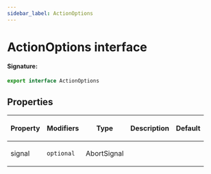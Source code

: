 ```yaml
---
sidebar_label: ActionOptions
---
```


# ActionOptions interface

#### Signature:

```typescript
export interface ActionOptions
```

## Properties

<table><thead><tr><th>

Property

</th><th>

Modifiers

</th><th>

Type

</th><th>

Description

</th><th>

Default

</th></tr></thead>
<tbody><tr><td>

signal

</td><td>

`optional`

</td><td>

AbortSignal

</td><td>

</td><td>

</td></tr>
</tbody></table>
